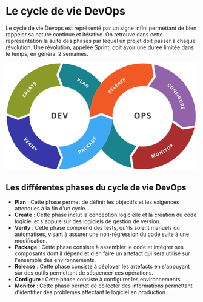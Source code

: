 # Le cycle de vie DevOps

<!-- toc -->

Le cycle de vie Devops est représenté par un signe infini permettant de bien
rappeler sa nature continue et itérative. On retrouve dans cette représentation
la suite des phases par lequel un projet doit passer à chaque révolution. Une
révolution, appelée Sprint, doit avoir une durée limitée dans le temps, en
général 2 semaines.

![Cycle Devops](cycle.png)

## Les différentes phases du cycle de vie DevOps

* **Plan** : Cette phase permet de définir les objectifs et les
   exigences attendues à la fin d'un cycle.
* **Create** : Cette phase inclut la conception logicielle et la création du
   code logiciel et s'appuie sur des logiciels de gestion de version.
* **Verify** : Cette phase comprend des tests, qu'ils soient manuels ou
   automatisés, visant à assurer une non-régression du code suite à une
   modification.
* **Package** : Cette phase consiste à assembler le code et intégrer ses
  composants dont il dépend et d'en faire un artefact qui sera utilisé sur
  l'ensemble des environnements.
* **Release** : Cette phase consiste à déployer les artefacts en s'appuyant sur
  des outils permettant de séquencer ces opérations.
* **Configure** : Cette phase consiste à configurer les environnements.
* **Monitor** : Cette phase permet de collecter des informations permettant
   d'identifier des problèmes affectant le logiciel en production.


